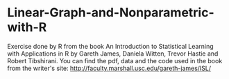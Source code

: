 # Linear-Graph-and-Nonparametric-with-R

Exercise done by R from the book An Introduction to Statistical Learning with Applications in R by Gareth James, Daniela Witten, Trevor Hastie and Robert Tibshirani.
You can find the pdf, data and the code used in the book from the writer's site: 
http://faculty.marshall.usc.edu/gareth-james/ISL/
